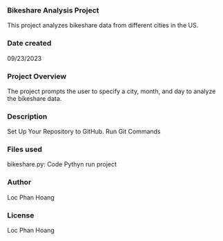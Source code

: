### Bikeshare Analysis Project
This project analyzes bikeshare data from different cities in the US.

### Date created
09/23/2023

### Project Overview
The project prompts the user to specify a city, month, and day to analyze the bikeshare data.

### Description
Set Up Your Repository to GitHub. Run Git Commands

### Files used
bikeshare.py: Code Pythyn run project

### Author
Loc Phan Hoang

### License
Loc Phan Hoang